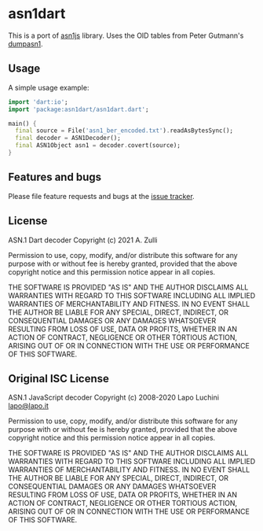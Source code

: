 # asn1dart

This is a port of [asn1js][asn1js] library.
Uses the OID tables from Peter Gutmann's [dumpasn1][dumpasn1].

[asn1js]: https://github.com/lapo-luchini/asn1js
[dumpasn1]: https://www.cs.auckland.ac.nz/~pgut001/#standards

## Usage

A simple usage example:

```dart
import 'dart:io';
import 'package:asn1dart/asn1dart.dart';

main() {
  final source = File('asn1_ber_encoded.txt').readAsBytesSync();
  final decoder = ASN1Decoder();
  final ASN1Object asn1 = decoder.covert(source);
}
```

## Features and bugs

Please file feature requests and bugs at the [issue tracker][tracker].

[tracker]: https://azulli.github.com/asn1dart/issues

## License

ASN.1 Dart decoder Copyright (c) 2021 A. Zulli

Permission to use, copy, modify, and/or distribute this software for any purpose with or without fee is hereby granted, provided that the above copyright notice and this permission notice appear in all copies.

THE SOFTWARE IS PROVIDED "AS IS" AND THE AUTHOR DISCLAIMS ALL WARRANTIES WITH REGARD TO THIS SOFTWARE INCLUDING ALL IMPLIED WARRANTIES OF MERCHANTABILITY AND FITNESS. IN NO EVENT SHALL THE AUTHOR BE LIABLE FOR ANY SPECIAL, DIRECT, INDIRECT, OR CONSEQUENTIAL DAMAGES OR ANY DAMAGES WHATSOEVER RESULTING FROM LOSS OF USE, DATA OR PROFITS, WHETHER IN AN ACTION OF CONTRACT, NEGLIGENCE OR OTHER TORTIOUS ACTION, ARISING OUT OF OR IN CONNECTION WITH THE USE OR PERFORMANCE OF THIS SOFTWARE.

## Original ISC License

ASN.1 JavaScript decoder Copyright (c) 2008-2020 Lapo Luchini <lapo@lapo.it>

Permission to use, copy, modify, and/or distribute this software for any purpose with or without fee is hereby granted, provided that the above copyright notice and this permission notice appear in all copies.

THE SOFTWARE IS PROVIDED "AS IS" AND THE AUTHOR DISCLAIMS ALL WARRANTIES WITH REGARD TO THIS SOFTWARE INCLUDING ALL IMPLIED WARRANTIES OF MERCHANTABILITY AND FITNESS. IN NO EVENT SHALL THE AUTHOR BE LIABLE FOR ANY SPECIAL, DIRECT, INDIRECT, OR CONSEQUENTIAL DAMAGES OR ANY DAMAGES WHATSOEVER RESULTING FROM LOSS OF USE, DATA OR PROFITS, WHETHER IN AN ACTION OF CONTRACT, NEGLIGENCE OR OTHER TORTIOUS ACTION, ARISING OUT OF OR IN CONNECTION WITH THE USE OR PERFORMANCE OF THIS SOFTWARE.
